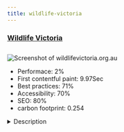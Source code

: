 ```yaml
---
title: wildlife-victoria
---
```


<div style="height: 3rem">
  <a href="https://www.wildlifevictoria.org.au/"><h3>Wildlife Victoria</h3></a>
</div>
<img loading="lazy" src="/images/thumbs/wildlifevictoria.org.au.jpg" alt="Screenshot of wildlifevictoria.org.au" />
<ul>
  <li>Performace: 2%</li>
  <li>
    First contentful paint:
    9.97Sec
  </li>
  <li>Best practices: 71%</li>
  <li>Accessibility: 70%</li>
  <li>SEO: 80%</li>
  <li>carbon footprint: 0.254</li>
</ul>
<details>
  <summary>Description</summary>
  <p>Wildlife Victoria provides a vital link for the community between distressed Australian wildlife and the appropriate response and care needed. They receive about 80,000 requests for help a year and help over 50,000 animals.Wildlife Victoria has some specific requirements in terms of integrating with their Sales Force system. Two of the major uses of the site is for the public to submit a wildlife emergency case via the website and to for donations to be made.

For both features we used RSForm!Pro with some form modifications to allow for the Sales Force Integration. The emergency reporting form posts data directly to Sales Force which then kicks off an internal process to log the case and notify their volunteers.

The donation form which is managed via Sales Force was large and not pretty so we created a nice simple "short form" that allowed donors to get started and this information is passed to Sales Force (iframe within the website) where the donor can complete the transaction. This was a huge improvement on their old website.

The remainder of the site is purely informational, but does include some important monthly statistics which includes charts and graphs on the website and a Google Map that showing incident locations.</p>
</details>

